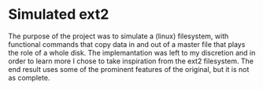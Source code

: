 # Simulated ext2

The purpose of the project was to simulate a (linux) filesystem, with functional commands that copy data in and out of a master file that plays the role of a whole disk. The implemantation was left to my discretion and in order to learn more I chose to take inspiration from the ext2 filesystem. The end result uses some of the prominent features of the original, but it is not as complete.


